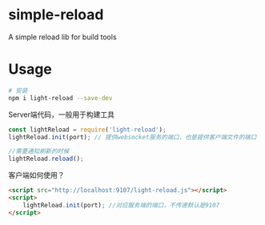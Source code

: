 # simple-reload
A simple reload lib for build tools

# Usage

```bash
# 安装
npm i light-reload --save-dev

```

Server端代码，一般用于构建工具

```javascript
const lightReload = require('light-reload');
lightReload.init(port); // 提供websocket服务的端口，也是提供客户端文件的端口

//需要通知刷新的时候
lightReload.reload();
```

客户端如何使用？

```html
<script src="http://localhost:9107/light-reload.js"></script>
<script>
	lightReload.init(port); //对应服务端的端口，不传递默认是9107
</script>
```
